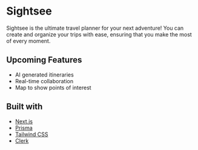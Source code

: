 # Sightsee

Sightsee is the ultimate travel planner for your next adventure! You can create and organize your trips with ease, ensuring that you make the most of every moment.

## Upcoming Features
- AI generated itineraries
- Real-time collaboration
- Map to show points of interest



## Built with
- [Next.js](https://nextjs.org)
- [Prisma](https://prisma.io)
- [Tailwind CSS](https://tailwindcss.com)
- [Clerk](https://clerk.com/)
